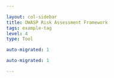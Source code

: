 ```yaml
---

layout: col-sidebar
title: OWASP Risk Assessment Framework
tags: example-tag
level: 4
type: Tool

auto-migrated: 1

auto-migrated: 1

---
```


<!-- Standard Chapter Page Template
This is an example of a Project or Chapter page.
Please change these items to indicate the actual information you wish to present. In addition to this information, the 'front-matter' above the text should be modified to reflect your actual information.  An explanation of each of the front-matter items is below:

{front matter for this file}

```
- layout: This is the layout used by project and chapter pages.  You should leave this value as col-sidebar
- title: This is the title of your project or chapter page, usually the name.  For example, OWASP Zed Attack Proxy or OWASP Baltimore
- tags: This is a space-delimited list of tags you associate with your project or chapter.  If you are using tabs, at least one of these tags should be unique in order to be used in the tabs files (an example tab is included in this repo) 
- region: This is the region you are in according to our data
```

{copy for this file (index.md)}
Replace the text above the commented area with your information in the format below:
```
# The OWASP Risk Assessment Framework

[![Build Status](https://travis-ci.org/OWASP/RiskAssessmentFramework.svg?branch=master)](https://travis-ci.org/OWASP/RiskAssessmentFramework)
[![Codacy Badge](https://api.codacy.com/project/badge/Grade/7bb78cc6ec4a4951a96e8c712758e030)](https://app.codacy.com/app/adeyosemanputra/RiskAssessmentFramework?utm_source=github.com&utm_medium=referral&utm_content=OWASP/RiskAssessmentFramework&utm_campaign=Badge_Grade_Settings)
![GSOC 2019][GSOC-2019-badge]
![Repo Size](https://img.shields.io/github/repo-size/OWASP/RiskAssessmentFramework.svg)
[![Contributions Welcome](https://img.shields.io/badge/contributions-welcome-brightgreen.svg?style=flat)](https://github.com/OWASP/RiskAssessmentFramework/issues)
![Last commit](https://img.shields.io/github/last-commit/OWASP/RiskAssessmentFramework.svg)
[![OWASP Incubator](https://img.shields.io/badge/owasp-tool-blue.svg)](https://www.owasp.org/index.php/Risk_Assessment_Framework)
[![PRESENT](https://img.shields.io/badge/Arsenal%20-Blackhat%20US%202019-green)](https://www.blackhat.com/us-19/arsenal/schedule/index.html#rwdd-remote-web-deface-detection-tool-16775)
[![MIT license](http://img.shields.io/badge/license-MIT-brightgreen.svg)](http://opensource.org/licenses/MIT)

The OWASP Risk Assessment Framework consist of Static application security testing and Risk Assessment tools, Eventhough there are many SAST tools available for testers, but the compatibility and the Environement setup process is complex. By using OWASP Risk Assessment Framework's Static Appilication Security Testing tool Testers will be able to analyse and review their code quality and vulnerabilities without any additional setup. OWASP Risk Assessment Framework can be integrated in the DevSecOps toolchain to help developers to write and produce secure code.<br>

## features

-   Remote Web Deface Detection (Optional)
-   Static Application security Testing

##    Web Deface Detection
## Web Deface Detection Installation
-   `cd web_deface/`
-   `pip install -r requirements.txt`
-   `python web_deface.py <notif arguments>` <br>
-   For more detailed information, refer to the [user guide](https://github.com/OWASP/RiskAssessmentFramework/blob/master/web_deface/README.md)
<br>we have update related web deface detection please see video [Youtube](http://www.youtube.com/watch?v=1vFaGxvzMh4 "Web Deface Detection ")<br>
##   Static Application security Testing (Under Develoment)
-   For more detailed information, refer to the [user guide](https://github.com/OWASP/RiskAssessmentFramework/blob/master/user-guide.md)<br>
## Demo RAF SAST Tool

![Demo-1](https://user-images.githubusercontent.com/36698676/63649995-a32f0180-c762-11e9-999c-2b50f32340fd.gif) <br>

![Demo-2](https://user-images.githubusercontent.com/36698676/63650087-649a4680-c764-11e9-9fca-86ccc4880f18.gif)
____

## Contribute
 wanna contribute this project dm me via twitter @johnleedik



## Project Lead
-  Ade Yoseman Putra [(@adeyosemanputra)](https://github.com/adeyosemanputra)

## Mentor
- AZZEDDINE Ramrami [(@aramrami)](https://github.com/aramrami)
## Local News
- Meeting Location
- Everyone is welcome to join us at our chapter meetings.

```
{info.md}

This separate file is where you should place links to your Google Group and Meetup page. It will be automatically rendered in the column sidebar.

{leaders.md}

Another separate file that should simply include each leaders name with mailto link as a list. It will also be automatically rendered in the column sidebar.

-->
